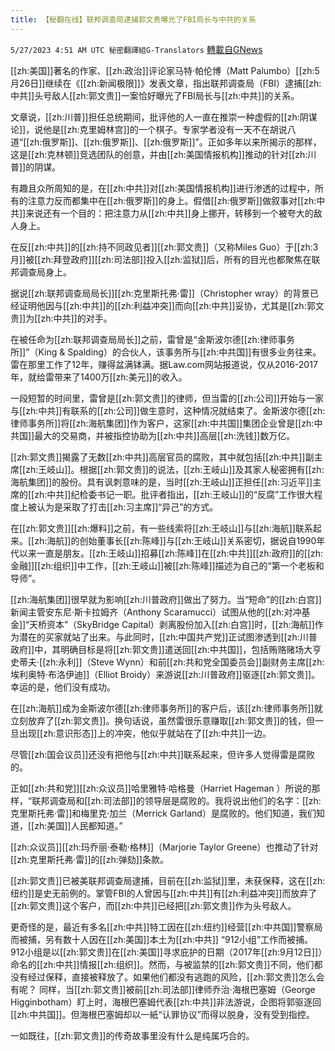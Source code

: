 ```yaml
---
title: 【秘翻在线】联邦调查局逮捕郭文贵曝光了FBI局长与中共的关系
---
```

`5/27/2023 4:51 AM UTC 秘密翻譯組G-Translators` [轉載自GNews](https://gnews.org/articles/1335036)

[[zh:美国]]著名的作家、[[zh:政治]]评论家马特·帕伦博（Matt Palumbo）[[zh:5月26日]]继续在《[[zh:新闻极限]]》发表文章，指出联邦调查局（FBI）逮捕[[zh:中共]]头号敌人[[zh:郭文贵]]一案恰好曝光了FBI局长与[[zh:中共]]的关系。

文章说，[[zh:川普]]担任总统期间，批评他的人一直在推崇一种虚假的[[zh:阴谋论]]，说他是[[zh:克里姆林宫]]的一个棋子。专家学者没有一天不在胡说八道“[[zh:俄罗斯]]、[[zh:俄罗斯]]、[[zh:俄罗斯]]”。正如多年以来所揭示的那样，这是[[zh:克林顿]]竞选团队的创意，并由[[zh:美国情报机构]]推动的针对[[zh:川普]]的阴谋。

有趣且众所周知的是，在[[zh:中共]]对[[zh:美国情报机构]]进行渗透的过程中，所有的注意力反而都集中在[[zh:俄罗斯]]的身上。假借[[zh:俄罗斯]]做叙事对[[zh:中共]]来说还有一个目的：把注意力从[[zh:中共]]身上挪开，转移到一个被夸大的敌人身上。

在反[[zh:中共]]的[[zh:持不同政见者]][[zh:郭文贵]]（又称Miles Guo）于[[zh:3月]]被[[zh:拜登政府]][[zh:司法部]]投入[[zh:监狱]]后，所有的目光也都聚焦在联邦调查局身上。

据说[[zh:联邦调查局局长]][[zh:克里斯托弗·雷]]（Christopher wray）的背景已经证明他因与[[zh:中共]]的[[zh:利益冲突]]而向[[zh:中共]]妥协，尤其是[[zh:郭文贵]]为[[zh:中共]]的对手。

在被任命为[[zh:联邦调查局局长]]之前，雷曾是“金斯波尔德[[zh:律师事务所]]”（King & Spalding）的合伙人，该事务所与[[zh:中共国]]有很多业务往来。雷在那里工作了12年，赚得盆满钵满。据Law.com网站报道说，仅从2016-2017年，就给雷带来了1400万[[zh:美元]]的收入。

一段短暂的时间里，雷曾是[[zh:郭文贵]]的律师，但当雷的[[zh:公司]]开始与一家与[[zh:中共]]有联系的[[zh:公司]]做生意时，这种情况就结束了。金斯波尔德[[zh:律师事务所]]将[[zh:海航集团]]作为客户，这家[[zh:中共国]]集团企业曾是[[zh:中共国]]最大的交易商，并被指控协助为[[zh:中共]]高层[[zh:洗钱]]数万亿。

[[zh:郭文贵]]揭露了无数[[zh:中共]]高层官员的腐败，其中就包括[[zh:中共]]副主席[[zh:王岐山]]。根据[[zh:郭文贵]]的说法，[[zh:王岐山]]及其家人秘密拥有[[zh:海航集团]]的股份。具有讽刺意味的是，当时[[zh:王岐山]]正担任[[zh:习近平]]主席的[[zh:中共]]纪检委书记一职。批评者指出，[[zh:王岐山]]的“反腐”工作很大程度上被认为是采取了打击[[zh:习主席]]“异己”的方式。

在[[zh:郭文贵]][[zh:爆料]]之前，有一些线索将[[zh:王岐山]]与[[zh:海航]]联系起来。[[zh:海航]]的创始董事长[[zh:陈峰]]与[[zh:王岐山]]关系密切，据说自1990年代以来一直是朋友。[[zh:王岐山]]招募[[zh:陈峰]]在[[zh:中共]][[zh:政府]]的[[zh:金融]][[zh:组织]]中工作，[[zh:王岐山]]被[[zh:陈峰]]描述为自己的“第一个老板和导师”。

[[zh:海航集团]]很早就为影响[[zh:川普政府]]做出了努力。当“短命”的[[zh:白宫]]新闻主管安东尼·斯卡拉姆齐（Anthony Scaramucci）试图从他的[[zh:对冲基金]]“天桥资本”（SkyBridge Capital）剥离股份加入[[zh:白宫]]时，[[zh:海航]]作为潜在的买家就站了出来。与此同时，[[zh:中国共产党]]正试图渗透到[[zh:川普政府]]中，其明确目标是将[[zh:郭文贵]]遣送回[[zh:中共国]]，包括贿赂赌场大亨史蒂夫·[[zh:永利]]（Steve Wynn）和前[[zh:共和党全国委员会]]副财务主席[[zh:埃利奥特·布洛伊迪]]（Elliot Broidy）来游说[[zh:川普政府]]驱逐[[zh:郭文贵]]。幸运的是，他们没有成功。

在[[zh:海航]]成为金斯波尔德[[zh:律师事务所]]的客户后，该[[zh:律师事务所]]就立刻放弃了[[zh:郭文贵]]。换句话说，虽然雷很乐意赚取[[zh:郭文贵]]的钱，但一旦出现[[zh:意识形态]]上的冲突，他似乎就站在了[[zh:中共]]一边。

尽管[[zh:国会议员]]还没有把他与[[zh:中共]]联系起来，但许多人觉得雷是腐败的。

正如[[zh:共和党]][[zh:众议员]]哈里雅特·哈格曼（Harriet Hageman ）所说的那样，“联邦调查局和[[zh:司法部]]的领导层是腐败的。我将说出他们的名字：[[zh:克里斯托弗·雷]]和梅里克·加兰（Merrick Garland）是腐败的。他们知道，我们知道，[[zh:美国]]人民都知道。”

[[zh:众议员]][[zh:玛乔丽·泰勒·格林]]（Marjorie Taylor Greene）也推动了针对[[zh:克里斯托弗·雷]]的[[zh:弹劾]]条款。

[[zh:郭文贵]]已被美联邦调查局逮捕，目前在[[zh:监狱]]里，未获保释，这在[[zh:纽约]]是史无前例的。掌管FBI的人曾因与[[zh:中共]]有[[zh:利益冲突]]而放弃了[[zh:郭文贵]]这个客户，而[[zh:中共]]已经把[[zh:郭文贵]]作为头号敌人。

更奇怪的是，最近有多名[[zh:中共]]特工因在[[zh:纽约]]经营[[zh:中共国]]警察局而被捕，另有数十人因在[[zh:美国]]本土为[[zh:中共]] “912小组”工作而被捕。912小组是以[[zh:郭文贵]]在[[zh:美国]]寻求庇护的日期（2017年[[zh:9月12日]]）命名的[[zh:中共]]情报[[zh:组织]]。然而，与被监禁的[[zh:郭文贵]]不同，他们都没有经过保释，直接被释放了。如果他们都没有逃跑的风险，[[zh:郭文贵]]怎么会有呢？ 同样，当[[zh:郭文贵]]被前[[zh:司法部]]律师乔治·海根巴塞姆（George Higginbotham）盯上时，海根巴塞姆代表[[zh:中共]]非法游说，企图将郭驱逐回[[zh:中共国]]。但海根巴塞姆却以一紙“认罪协议”而得以脱身，没有受到指控。

一如既往，[[zh:郭文贵]]的传奇故事里没有什么是纯属巧合的。
